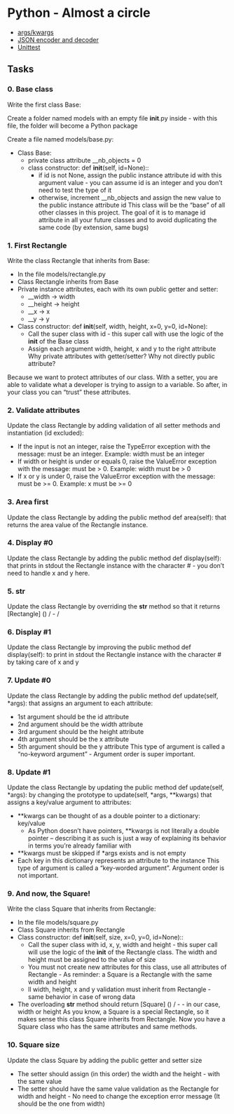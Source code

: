 # Python - Almost a circle

- <a href ="https://yasoob.me/2013/08/04/args-and-kwargs-in-python-explained/">args/kwargs</a>
- <a href= "https://docs.python.org/3/library/json.html">JSON encoder and decoder </a>
- <a href="https://docs.python.org/3.4/library/unittest.html#module-unittest">Unittest</a>


## Tasks
### 0. Base class

Write the first class Base:

Create a folder named models with an empty file __init__.py inside - with this file, the folder will become a Python package

Create a file named models/base.py:
- Class Base:
    - private class attribute __nb_objects = 0
    - class constructor: def __init__(self, id=None)::
        - if id is not None, assign the public instance attribute id with this argument value - you can assume id is an integer and you don’t need to test the type of it
        - otherwise, increment __nb_objects and assign the new value to the public instance attribute id
This class will be the “base” of all other classes in this project. The goal of it is to manage id attribute in all your future classes and to avoid duplicating the same code (by extension, same bugs)


### 1. First Rectangle
Write the class Rectangle that inherits from Base:

- In the file models/rectangle.py
- Class Rectangle inherits from Base
- Private instance attributes, each with its own public getter and setter:
    - __width -> width
    - __height -> height
    - __x -> x
    - __y -> y
- Class constructor: def __init__(self, width, height, x=0, y=0, id=None):
    - Call the super class with id - this super call with use the logic of the __init__ of the Base class
    - Assign each argument width, height, x and y to the right attribute
Why private attributes with getter/setter? Why not directly public attribute?

Because we want to protect attributes of our class. With a setter, you are able to validate what a developer is trying to assign to a variable. So after, in your class you can “trust” these attributes.

### 2. Validate attributes
Update the class Rectangle by adding validation of all setter methods and instantiation (id excluded):

- If the input is not an integer, raise the TypeError exception with the message: <name of the attribute> must be an integer. Example: width must be an integer
- If width or height is under or equals 0, raise the ValueError exception with the message: <name of the attribute> must be > 0. Example: width must be > 0
- If x or y is under 0, raise the ValueError exception with the message: <name of the attribute> must be >= 0. Example: x must be >= 0


### 3. Area first
Update the class Rectangle by adding the public method def area(self): that returns the area value of the Rectangle instance.



### 4. Display #0

Update the class Rectangle by adding the public method def display(self): that prints in stdout the Rectangle instance with the character # - you don’t need to handle x and y here.


### 5. __str__
Update the class Rectangle by overriding the __str__ method so that it returns [Rectangle] (<id>) <x>/<y> - <width>/<height>

### 6. Display #1

Update the class Rectangle by improving the public method def display(self): to print in stdout the Rectangle instance with the character # by taking care of x and y

### 7. Update #0
Update the class Rectangle by adding the public method def update(self, *args): that assigns an argument to each attribute:

- 1st argument should be the id attribute
- 2nd argument should be the width attribute
- 3rd argument should be the height attribute
- 4th argument should be the x attribute
- 5th argument should be the y attribute
This type of argument is called a “no-keyword argument” - Argument order is super important.

### 8. Update #1

Update the class Rectangle by updating the public method def update(self, *args): by changing the prototype to update(self, *args, **kwargs) that assigns a key/value argument to attributes:
- **kwargs can be thought of as a double pointer to a dictionary: key/value
    - As Python doesn’t have pointers, **kwargs is not literally a double pointer – describing it as such is just a way of explaining its behavior in terms you’re already familiar with
- **kwargs must be skipped if *args exists and is not empty
- Each key in this dictionary represents an attribute to the instance
This type of argument is called a “key-worded argument”. Argument order is not important.

### 9. And now, the Square!
Write the class Square that inherits from Rectangle:

- In the file models/square.py
- Class Square inherits from Rectangle
- Class constructor: def __init__(self, size, x=0, y=0, id=None)::
    - Call the super class with id, x, y, width and height - this super call will use the logic of the __init__ of the Rectangle class. The width and height must be assigned to the value of size
    - You must not create new attributes for this class, use all attributes of Rectangle - As reminder: a Square is a Rectangle with the same width and height
    - ll width, height, x and y validation must inherit from Rectangle - same behavior in case of wrong data
- The overloading __str__ method should return [Square] (<id>) <x>/<y> - <size> - in our case, width or height
As you know, a Square is a special Rectangle, so it makes sense this class Square inherits from Rectangle. Now you have a Square class who has the same attributes and same methods.

### 10. Square size

Update the class Square by adding the public getter and setter size

- The setter should assign (in this order) the width and the height - with the same value
- The setter should have the same value validation as the Rectangle for width and height - No need to change the exception error message (It should be the one from width)
